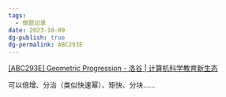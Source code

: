 ```yaml
---
tags:
  - 做题记录
date: 2023-10-09
dg-publish: true
dg-permalink: ABC293E
---
```

[[ABC293E] Geometric Progression - 洛谷 | 计算机科学教育新生态](https://www.luogu.com.cn/problem/AT_abc293_e)

可以倍增、分治（类似快速幂）、矩快、分块……

